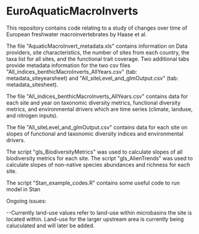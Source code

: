 # EuroAquaticMacroInverts
This repository contains code relating to a study of changes over time of European freshwater macroinvertebrates by Haase et al. 

The file "AquaticMacroInvert_metadata.xls" contains information on Data providers, site characteristics, the number of sites from each country, the taxa list for all sites, and the functional trait coverage. Two additional tabs provide metadata information for the two csv files "All_indices_benthicMacroInverts_AllYears.csv" (tab: metadata_siteyearsheet) and "All_siteLevel_and_glmOutput.csv" (tab: metadata_sitesheet).

The file "All_indices_benthicMacroInverts_AllYears.csv" contains data for each site and year on taxonomic diversity metrics, functional diversity metrics, and environmental drivers which are time series (climate, landuse, and nitrogen inputs).

The file "All_siteLevel_and_glmOutput.csv" contains data for each site on slopes of functional and taxonomic diversity indices and environmental drivers.

The script "gls_BiodiversityMetrics" was used to calculate slopes of all biodiversity metrics for each site.
The script "gls_AlienTrends" was used to calculate slopes of non-native species abundances and richness for each site.

The script "Stan_example_codes.R" contains some useful code to run model in Stan


Ongoing issues:

--Currently land-use values refer to land-use within microbasins the site is located within. Land-use for the larger upstream area is currently being caluculated and will later be added.
